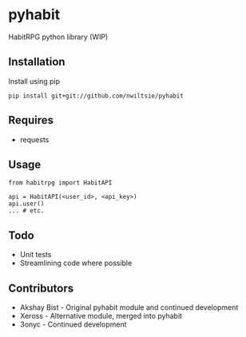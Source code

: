 # pyhabit

HabitRPG python library (WIP)

## Installation

Install using pip

    pip install git+git://github.com/nwiltsie/pyhabit

## Requires

* requests

## Usage

    from habitrpg import HabitAPI

    api = HabitAPI(<user_id>, <api_key>)
    api.user()
    ... # etc.

## Todo

* Unit tests
* Streamlining code where possible

## Contributors

* Akshay Bist - Original pyhabit module and continued development
* Xeross - Alternative module, merged into pyhabit
* 3onyc - Continued development
